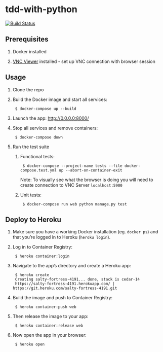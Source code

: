 # tdd-with-python

[![Build Status](https://travis-ci.com/shilgam/tdd-with-python.svg?branch=master)](https://travis-ci.com/shilgam/tdd-with-python)

## Prerequisites

1. Docker installed

2. [VNC Viewer](https://www.realvnc.com/en/connect/download/viewer/) installed - set up VNC connection with browser session

## Usage

1. Clone the repo

1. Build the Docker image and start all services:

        $ docker-compose up --build

1. Launch the app: http://0.0.0.0:8000/

1. Stop all services and remove containers:

        $ docker-compose down

1. Run the test suite

    1. Functional tests:

            $ docker-compose --project-name tests --file docker-compose.test.yml up --abort-on-container-exit
        Note: To visually see what the browser is doing you will need to create connection to VNC Server `localhost:5900`

    1. Unit tests:

            $ docker-compose run web python manage.py test

## Deploy to Heroku

1. Make sure you have a working Docker installation (eg. `docker ps`) and that you’re logged in to Heroku (`heroku login`).

1. Log in to Container Registry:

        $ heroku container:login

1. Navigate to the app’s directory and create a Heroku app:

        $ heroku create        
        Creating salty-fortress-4191... done, stack is cedar-14
        https://salty-fortress-4191.herokuapp.com/ | https://git.heroku.com/salty-fortress-4191.git

1. Build the image and push to Container Registry:

        $ heroku container:push web

1. Then release the image to your app:

        $ heroku container:release web

1. Now open the app in your browser:

        $ heroku open
